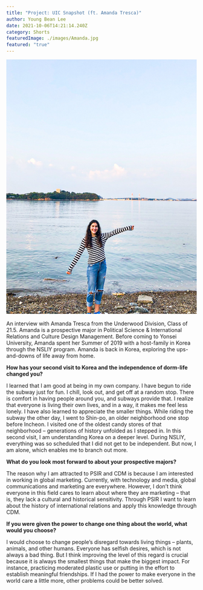 ```yaml
---
title: "Project: UIC Snapshot (ft. Amanda Tresca)"
author: Young Bean Lee
date: 2021-10-06T14:21:14.240Z
category: Shorts
featuredImage: ./images/Amanda.jpg
featured: "true"
---
```

![Amanda Tresca](images/amanda.jpg)

An interview with Amanda Tresca from the Underwood Division, Class of 21.5. Amanda is a prospective major in Political Science & International Relations and Culture Design Management. Before coming to Yonsei University, Amanda spent her Summer of 2019 with a host-family in Korea through the NSLIY program. Amanda is back in Korea, exploring the ups-and-downs of life away from home.

**How has your second visit to Korea and the independence of dorm-life changed you?**

I learned that I am good at being in my own company. I have begun to ride the subway just for fun. I chill, look out, and get off at a random stop. There is comfort in having people around you, and subways provide that. I realize that everyone is living their own lives, and in a way, it makes me feel less lonely. I have also learned to appreciate the smaller things. While riding the subway the other day, I went to Shin-po, an older neighborhood one stop before Incheon. I visited one of the oldest candy stores of that neighborhood – generations of history unfolded as I stepped in. In this second visit, I am understanding Korea on a deeper level. During NSLIY, everything was so scheduled that I did not get to be independent. But now, I am alone, which enables me to branch out more.

**What do you look most forward to about your prospective majors?**

The reason why I am attracted to PSIR and CDM is because I am interested in working in global marketing. Currently, with technology and media, global communications and marketing are everywhere. However, I don’t think everyone in this field cares to learn about where they are marketing – that is, they lack a cultural and historical sensitivity. Through PSIR I want to learn about the history of international relations and apply this knowledge through CDM.

**If you were given the power to change one thing about the world, what would you choose?**

I would choose to change people’s disregard towards living things – plants, animals, and other humans. Everyone has selfish desires, which is not always a bad thing. But I think improving the level of this regard is crucial because it is always the smallest things that make the biggest impact. For instance, practicing moderated plastic use or putting in the effort to establish meaningful friendships. If I had the power to make everyone in the world care a little more, other problems could be better solved.